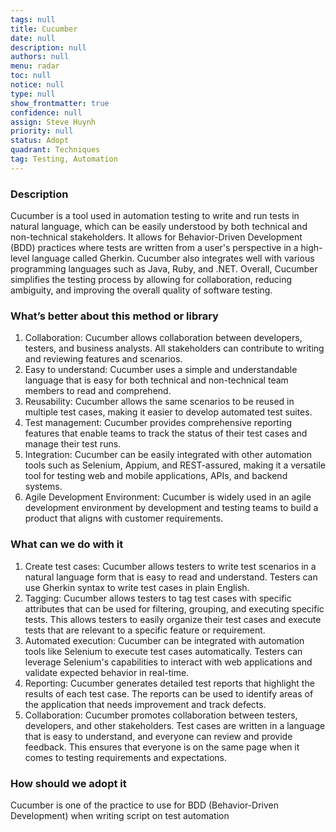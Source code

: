 ```yaml
---
tags: null
title: Cucumber
date: null
description: null
authors: null
menu: radar
toc: null
notice: null
type: null
show_frontmatter: true
confidence: null
assign: Steve Huynh
priority: null
status: Adopt
quadrant: Techniques
tag: Testing, Automation
---
```


<!-- table_of_contents 9338fec0-67b5-4c02-b32c-0e5ce903674c -->

### Description

Cucumber is a tool used in automation testing to write and run tests in natural language, which can be easily understood by both technical and non-technical stakeholders. It allows for Behavior-Driven Development (BDD) practices where tests are written from a user's perspective in a high-level language called Gherkin. Cucumber also integrates well with various programming languages such as Java, Ruby, and .NET. Overall, Cucumber simplifies the testing process by allowing for collaboration, reducing ambiguity, and improving the overall quality of software testing.

### What’s better about this method or library

1. Collaboration: Cucumber allows collaboration between developers, testers, and business analysts. All stakeholders can contribute to writing and reviewing features and scenarios.
1. Easy to understand: Cucumber uses a simple and understandable language that is easy for both technical and non-technical team members to read and comprehend.
1. Reusability: Cucumber allows the same scenarios to be reused in multiple test cases, making it easier to develop automated test suites.
1. Test management: Cucumber provides comprehensive reporting features that enable teams to track the status of their test cases and manage their test runs.
1. Integration: Cucumber can be easily integrated with other automation tools such as Selenium, Appium, and REST-assured, making it a versatile tool for testing web and mobile applications, APIs, and backend systems.
1. Agile Development Environment: Cucumber is widely used in an agile development environment by development and testing teams to build a product that aligns with customer requirements.

### What can we do with it

1. Create test cases: Cucumber allows testers to write test scenarios in a natural language form that is easy to read and understand. Testers can use Gherkin syntax to write test cases in plain English.
1. Tagging: Cucumber allows testers to tag test cases with specific attributes that can be used for filtering, grouping, and executing specific tests. This allows testers to easily organize their test cases and execute tests that are relevant to a specific feature or requirement.
1. Automated execution: Cucumber can be integrated with automation tools like Selenium to execute test cases automatically. Testers can leverage Selenium's capabilities to interact with web applications and validate expected behavior in real-time.
1. Reporting: Cucumber generates detailed test reports that highlight the results of each test case. The reports can be used to identify areas of the application that needs improvement and track defects.
1. Collaboration: Cucumber promotes collaboration between testers, developers, and other stakeholders. Test cases are written in a language that is easy to understand, and everyone can review and provide feedback. This ensures that everyone is on the same page when it comes to testing requirements and expectations.

### How should we adopt it

Cucumber is one of the practice to use for BDD (Behavior-Driven Development) when writing script on test automation

<!-- child_database ecbe841e-280d-4ec2-9fc4-6c0483103e92 -->
